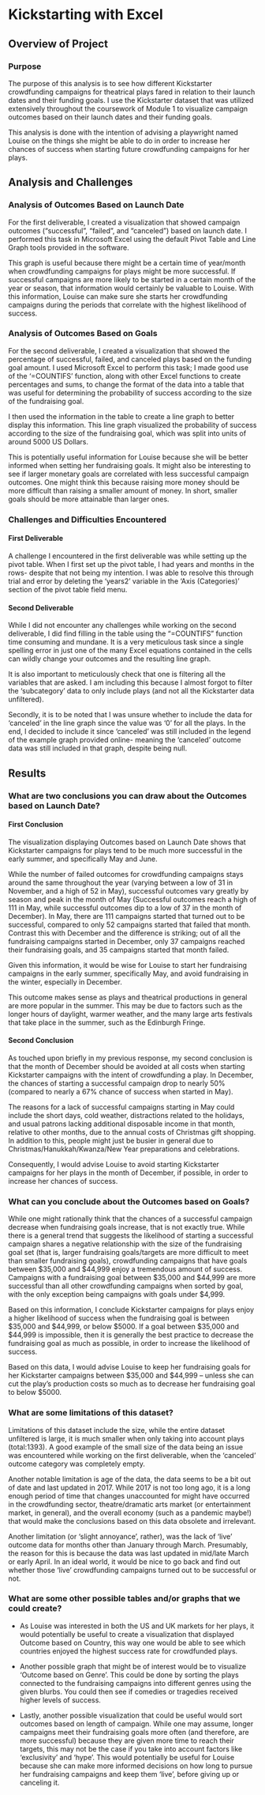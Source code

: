# Kickstarting with Excel

## Overview of Project

### Purpose

The purpose of this analysis is to see how different Kickstarter crowdfunding campaigns for theatrical plays fared in relation to their launch dates and their funding goals. I use the Kickstarter dataset that was utilized extensively throughout the coursework of Module 1 to visualize campaign outcomes based on their launch dates and their funding goals.

This analysis is done with the intention of advising a playwright named Louise on the things she might be able to do in order to increase her chances of success when starting future crowdfunding campaigns for her plays. 


## Analysis and Challenges

### Analysis of Outcomes Based on Launch Date

For the first deliverable, I created a visualization that showed campaign outcomes (“successful”, “failed”, and “canceled”) based on launch date. I performed this task in Microsoft Excel using the default Pivot Table and Line Graph tools provided in the software. 

This graph is useful because there might be a certain time of year/month when crowdfunding campaigns for plays might be more successful. If successful campaigns are more likely to be started in a certain month of the year or season, that information would certainly be valuable to Louise. With this information, Louise can make sure she starts her crowdfunding campaigns during the periods that correlate with the highest likelihood of success.


### Analysis of Outcomes Based on Goals

For the second deliverable, I created a visualization that showed the percentage of successful, failed, and canceled plays based on the funding goal amount. I used Microsoft Excel to perform this task; I made good use of the ‘=COUNTIFS’ function, along with other Excel functions to create percentages and sums, to change the format of the data into a table that was useful for determining the probability of success according to the size of the fundraising goal. 

I then used the information in the table to create a line graph to better display this information. This line graph visualized the probability of success according to the size of the fundraising goal, which was split into units of around 5000 US Dollars.

This is potentially useful information for Louise because she will be better informed when setting her fundraising goals. It might also be interesting to see if larger monetary goals are correlated with less successful campaign outcomes. One might think this because raising more money should be more difficult than raising a smaller amount of money. In short, smaller goals should be more attainable than larger ones.


### Challenges and Difficulties Encountered

#### First Deliverable

A challenge I encountered in the first deliverable was while setting up the pivot table. When I first set up the pivot table, I had years and months in the rows- despite that not being my intention. I was able to resolve this through trial and error by deleting the ‘years2’ variable in the ‘Axis (Categories)’ section of the pivot table field menu.

#### Second Deliverable

While I did not encounter any challenges while working on the second deliverable, I did find filling in the table using the “=COUNTIFS” function time consuming and mundane. It is a very meticulous task since a single spelling error in just one of the many Excel equations contained in the cells can wildly change your outcomes and the resulting line graph. 

It is also important to meticulously check that one is filtering all the variables that are asked. I am including this because I almost forgot to filter the ‘subcategory’ data to only include plays (and not all the Kickstarter data unfiltered).

Secondly, it is to be noted that I was unsure whether to include the data for ‘canceled’ in the line graph since the value was ‘0’ for all the plays. In the end, I decided to include it since ‘canceled’ was still included in the legend of the example graph provided online- meaning the ‘canceled’ outcome data was still included in that graph, despite being null.


## Results

### What are two conclusions you can draw about the Outcomes based on Launch Date?

#### First Conclusion

The visualization displaying Outcomes based on Launch Date shows that Kickstarter campaigns for plays tend to be much more successful in the early summer, and specifically May and June. 

While the number of failed outcomes for crowdfunding campaigns stays around the same throughout the year (varying between a low of 31 in November, and a high of 52 in May), successful outcomes vary greatly by season and peak in the month of May (Successful outcomes reach a high of 111 in May, while successful outcomes dip to a low of 37 in the month of December). In May, there are 111 campaigns started that turned out to be successful, compared to only 52 campaigns started that failed that month. Contrast this with December and the difference is striking; out of all the fundraising campaigns started in December, only 37 campaigns reached their fundraising goals, and 35 campaigns started that month failed.

Given this information, it would be wise for Louise to start her fundraising campaigns in the early summer, specifically May, and avoid fundraising in the winter, especially in December.

This outcome makes sense as plays and theatrical productions in general are more popular in the summer. This may be due to factors such as the longer hours of daylight, warmer weather, and the many large arts festivals that take place in the summer, such as the Edinburgh Fringe.

#### Second Conclusion

As touched upon briefly in my previous response, my second conclusion is that the month of December should be avoided at all costs when starting Kickstarter campaigns with the intent of crowdfunding a play. In December, the chances of starting a successful campaign drop to nearly 50% (compared to nearly a 67% chance of success when started in May).

The reasons for a lack of successful campaigns starting in May could include the short days, cold weather, distractions related to the holidays, and usual patrons lacking additional disposable income in that month, relative to other months, due to the annual costs of Christmas gift shopping. In addition to this, people might just be busier in general due to Christmas/Hanukkah/Kwanza/New Year preparations and celebrations.

Consequently, I would advise Louise to avoid starting Kickstarter campaigns for her plays in the month of December, if possible, in order to increase her chances of success.



### What can you conclude about the Outcomes based on Goals?

While one might rationally think that the chances of a successful campaign decrease when fundraising goals increase, that is not exactly true. While there is a general trend that suggests the likelihood of starting a successful campaign shares a negative relationship with the size of the fundraising goal set (that is, larger fundraising goals/targets are more difficult to meet than smaller fundraising goals), crowdfunding campaigns that have goals between $35,000 and $44,999 enjoy a tremendous amount of success. Campaigns with a fundraising goal between $35,000 and $44,999 are more successful than all other crowdfunding campaigns when sorted by goal, with the only exception being campaigns with goals under $4,999. 

Based on this information, I conclude Kickstarter campaigns for plays enjoy a higher likelihood of success when the fundraising goal is between $35,000 and $44,999, or below $5000. If a goal between $35,000 and $44,999 is impossible, then it is generally the best practice to decrease the fundraising goal as much as possible, in order to increase the likelihood of success.

Based on this data, I would advise Louise to keep her fundraising goals for her Kickstarter campaigns between $35,000 and $44,999 – unless she can cut the play’s production costs so much as to decrease her fundraising goal to below $5000.


### What are some limitations of this dataset?

Limitations of this dataset include the size, while the entire dataset unfiltered is large, it is much smaller when only taking into account plays (total:1393). A good example of the small size of the data being an issue was encountered while working on the first deliverable, when the ‘canceled’ outcome category was completely empty.

Another notable limitation is age of the data, the data seems to be a bit out of date and last updated in 2017. While 2017 is not too long ago, it is a long enough period of time that changes unaccounted for might have occurred in the crowdfunding sector, theatre/dramatic arts market (or entertainment market, in general), and the overall economy (such as a pandemic maybe!) that would make the conclusions based on this data obsolete and irrelevant.

Another limitation (or ‘slight annoyance’, rather), was the lack of ‘live’ outcome data for months other than January through March. Presumably, the reason for this is because the data was last updated in mid/late March or early April. In an ideal world, it would be nice to go back and find out whether those ‘live’ crowdfunding campaigns turned out to be successful or not.


### What are some other possible tables and/or graphs that we could create?

-	As Louise was interested in both the US and UK markets for her plays, it would potentially be useful to create a visualization that displayed Outcome based on Country, this way one would be able to see which countries enjoyed the highest success rate for crowdfunded plays.

-	Another possible graph that might be of interest would be to visualize ‘Outcome based on Genre’. This could be done by sorting the plays connected to the fundraising campaigns into different genres using the given blurbs. You could then see if comedies or tragedies received higher levels of success.

-	Lastly, another possible visualization that could be useful would sort outcomes based on length of campaign. While one may assume, longer campaigns meet their fundraising goals more often (and therefore, are more successful) because they are given more time to reach their targets, this may not be the case if you take into account factors like ‘exclusivity’ and ‘hype’. This would potentially be useful for Louise because she can make more informed decisions on how long to pursue her fundraising campaigns and keep them ‘live’, before giving up or canceling it. 

